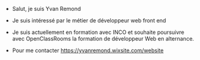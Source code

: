 - Salut, je suis Yvan Remond

- Je suis intéressé par le métier de développeur web front end

- Je suis actuellement en formation avec INCO et souhaite poursuivre avec OpenClassRooms la formation de développeur Web en alternance.

- Pour me contacter https://yvanremond.wixsite.com/website

